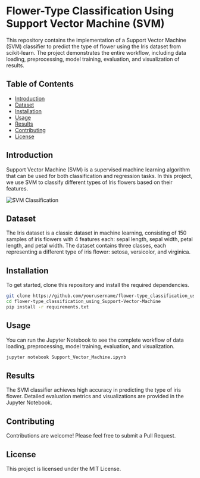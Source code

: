 # Flower-Type Classification Using Support Vector Machine (SVM)

This repository contains the implementation of a Support Vector Machine (SVM) classifier to predict the type of flower using the Iris dataset from scikit-learn. The project demonstrates the entire workflow, including data loading, preprocessing, model training, evaluation, and visualization of results.

## Table of Contents

- [Introduction](#introduction)
- [Dataset](#dataset)
- [Installation](#installation)
- [Usage](#usage)
- [Results](#results)
- [Contributing](#contributing)
- [License](#license)

## Introduction

Support Vector Machine (SVM) is a supervised machine learning algorithm that can be used for both classification and regression tasks. In this project, we use SVM to classify different types of Iris flowers based on their features.

![SVM Classification](img/Thumbnail.jpeg)

## Dataset

The Iris dataset is a classic dataset in machine learning, consisting of 150 samples of iris flowers with 4 features each: sepal length, sepal width, petal length, and petal width. The dataset contains three classes, each representing a different type of iris flower: setosa, versicolor, and virginica.

## Installation

To get started, clone this repository and install the required dependencies.

```bash
git clone https://github.com/yourusername/flower-type_classification_using_Support-Vector-Machine.git
cd flower-type_classification_using_Support-Vector-Machine
pip install -r requirements.txt
```

## Usage
You can run the Jupyter Notebook to see the complete workflow of data loading, preprocessing, model training, evaluation, and visualization.

```bash
jupyter notebook Support_Vector_Machine.ipynb
```
## Results
The SVM classifier achieves high accuracy in predicting the type of iris flower. Detailed evaluation metrics and visualizations are provided in the Jupyter Notebook.

## Contributing
Contributions are welcome! Please feel free to submit a Pull Request.

## License
This project is licensed under the MIT License.
